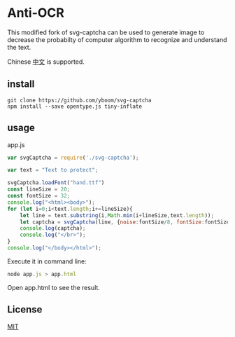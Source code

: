 # Anti-OCR

This modified fork of svg-captcha can be used to generate image to decrease the probabilty of computer algorithm to recognize and understand the text.

Chinese [中文](README_CN.md) is supported.

## install
```
git clone https://github.com/yboom/svg-captcha
npm install --save opentype.js tiny-inflate
```

## usage

app.js

```Javascript
var svgCaptcha = require('./svg-captcha');

var text = "Text to protect";

svgCaptcha.loadFont("hand.ttf")
const lineSize = 20;
const fontSize = 32;
console.log("<html><body>");
for (let i=0;i<text.length;i+=lineSize){
	let line = text.substring(i,Math.min(i+lineSize,text.length));
	let captcha = svgCaptcha(line, {noise:fontSize/8, fontSize:fontSize, height:fontSize, width:line.length*fontSize});
	console.log(captcha);
	console.log("</br>");
}
console.log("</body></html>");
```
Execute it in command line:
```Javascript
node app.js > app.html
```

Open app.html to see the result.

## License
[MIT](LICENSE.md)
